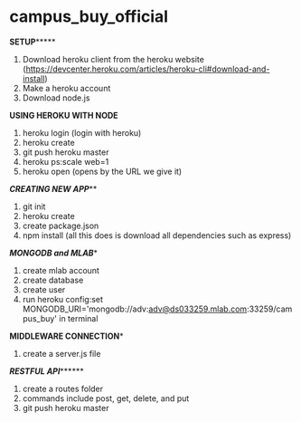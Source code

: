 # campus_buy_official

******************************************SETUP***********************************************

1. Download heroku client from the heroku website (https://devcenter.heroku.com/articles/heroku-cli#download-and-install)
2. Make a heroku account 
3. Download node.js

**********************************USING HEROKU WITH NODE**********************************

1. heroku login (login with heroku)
2. heroku create
3. git push heroku master
4. heroku ps:scale web=1 
5. heroku open (opens by the URL we give it)

*************************************CREATING NEW APP***************************************

1. git init
2. heroku create
3. create package.json
4. npm install (all this does is download all dependencies such as express)

*************************************MONGODB and MLAB**************************************

1. create mlab account
2. create database
3. create user
4. run heroku config:set MONGODB_URI='mongodb://adv:adv@ds033259.mlab.com:33259/campus_buy' in terminal

**********************************MIDDLEWARE CONNECTION***********************************

1. create a server.js file 


***************************************RESTFUL API*********************************************

1. create a routes folder 
2. commands include post, get, delete, and put
3. git push heroku master 
